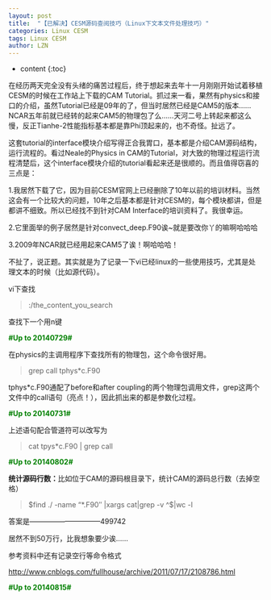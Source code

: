 ```yaml
---
layout: post
title:  "【已解决】CESM源码查阅技巧（Linux下文本文件处理技巧）" 
categories: Linux CESM
tags: Linux CESM
author: LZN
---
```


* content
{:toc}

在经历两天完全没有头绪的痛苦过程后，终于想起来去年十一月刚刚开始试着移植CESM的时候在工作站上下载的CAM Tutorial。抓过来一看，果然有physics和接口的介绍，虽然Tutorial已经是09年的了，但当时居然已经是CAM5的版本……NCAR五年前就已经转的起来CAM5的物理包了么……天河二号上转起来都这么慢，反正Tianhe-2性能指标基本都是靠Phi顶起来的，也不奇怪。扯远了。

这套tutorial的interface模块介绍写得正合我胃口，基本都是介绍CAM源码结构，运行流程的。看过Neale的Physics in CAM的Tutorial，对大致的物理过程运行流程清楚后，这个interface模块介绍的tutorial看起来还是很顺的。而且值得窃喜的三点是：

1.我居然下载了它，因为目前CESM官网上已经删除了10年以前的培训材料。当然这会有一个比较大的问题，10年之后基本都是针对CESM的，每个模块都讲，但是都讲不细致。所以已经找不到针对CAM Interface的培训资料了。我很幸运。

2.它里面举的例子居然是针对convect_deep.F90诶~就是要改你丫的嘛啊哈哈哈

3.2009年NCAR就已经用起来CAM5了诶！啊哈哈哈！

不扯了，说正题。其实就是为了记录一下vi已经linux的一些使用技巧，尤其是处理文本的时候（比如源代码）。

vi下查找
<blockquote>:/the_content_you_search</blockquote>
查找下一个用n键

<strong><span style="color: #008000;">#Up to 20140729#</span></strong>

在physics的主调用程序下查找所有的物理包，这个命令很好用。
<blockquote>grep call tphys*c.F90</blockquote>
tphys*c.F90通配了before和after coupling的两个物理包调用文件，grep这两个文件中的call语句（亮点！），因此抓出来的都是参数化过程。

<strong><span style="color: #008000;">#Up to 20140731#</span></strong>

上述语句配合管道符可以改写为
<blockquote>cat tpys*c.F90 | grep call</blockquote>
<strong><span style="color: #008000;">#Up to 20140802#</span></strong>
<div class="entry-content">

<strong>统计源码行数：</strong>比如位于CAM的源码根目录下，统计CAM的源码总行数（去掉空格）
<blockquote>$find ./ -name “*.F90″ |xargs cat|grep -v ^$|wc -l</blockquote>
答案是——————————499742

居然不到50万行，比我想象要少诶……

参考资料中还有记录空行等命令格式

http://www.cnblogs.com/fullhouse/archive/2011/07/17/2108786.html

<strong><span style="color: #008000;">#Up to 20140815#</span></strong>

</div>